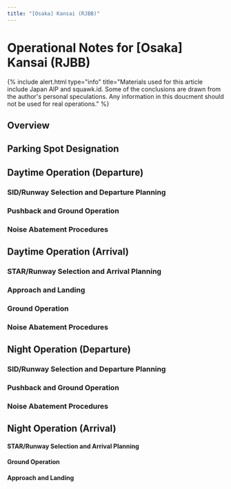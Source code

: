 ```yaml
---
title: "[Osaka] Kansai (RJBB)"
---
```


# Operational Notes for [Osaka] Kansai (RJBB)
{% include alert.html type="info" title="Materials used for this article include Japan AIP and squawk.id. Some of the conclusions are drawn from the author's personal speculations. Any information in this doucment should not be used for real operations." %}

## Overview

## Parking Spot Designation

## Daytime Operation (Departure)
### SID/Runway Selection and Departure Planning

### Pushback and Ground Operation 

### Noise Abatement Procedures

## Daytime Operation (Arrival)
### STAR/Runway Selection and Arrival Planning

### Approach and Landing

### Ground Operation

### Noise Abatement Procedures

## Night Operation (Departure)
### SID/Runway Selection and Departure Planning

### Pushback and Ground Operation 

### Noise Abatement Procedures

## Night Operation (Arrival)
#### STAR/Runway Selection and Arrival Planning

#### Ground Operation

#### Approach and Landing